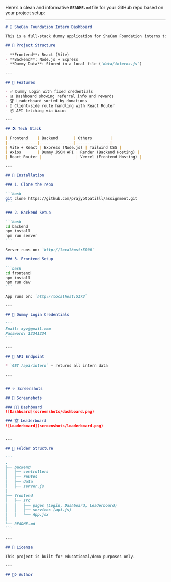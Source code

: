 Here’s a clean and informative **`README.md`** file for your GitHub repo based on your project setup:

---

````md
# 🌟 SheCan Foundation Intern Dashboard

This is a full-stack dummy application for SheCan Foundation interns to track donations, rewards, and rankings via referral codes.

## 🧩 Project Structure

- **Frontend**: React (Vite)
- **Backend**: Node.js + Express
- **Dummy Data**: Stored in a local file (`data/interns.js`)

---

## 🚀 Features

- ✅ Dummy Login with fixed credentials
- 📊 Dashboard showing referral info and rewards
- 🏆 Leaderboard sorted by donations
- 🔐 Client-side route handling with React Router
- 📦 API fetching via Axios

---

## 🛠 Tech Stack

| Frontend    | Backend       | Others        |
|-------------|---------------|---------------|
| Vite + React | Express (Node.js) | Tailwind CSS |
| Axios       | Dummy JSON API | Render (Backend Hosting) |
| React Router |               | Vercel (Frontend Hosting) |

---

## 🔧 Installation

### 1. Clone the repo

```bash
git clone https://github.com/prajyotpatilll/assignment.git
```

### 2. Backend Setup

```bash
cd backend
npm install
npm run server
```

Server runs on: `http://localhost:5000`

### 3. Frontend Setup

```bash
cd frontend
npm install
npm run dev
```

App runs on: `http://localhost:5173`

---

## 🧪 Dummy Login Credentials

```
Email: xyz@gmail.com
Password: 12341234
```

---

## 📡 API Endpoint

* `GET /api/intern` – returns all intern data

---


## ✨ Screenshots

## 📸 Screenshots

### 🧑‍💻 Dashboard
![Dashboard](screenshots/dashboard.png)

### 🏆 Leaderboard
![Leaderboard](screenshots/leaderboard.png)


---

## 📁 Folder Structure

```
.
├── backend
│   ├── controllers
│   ├── routes
│   ├── data
│   ├── server.js
│
├── frontend
│   ├── src
│   │   ├── pages (Login, Dashboard, Leaderboard)
│   │   ├── services (api.js)
│   │   └── App.jsx
│
└── README.md
```

---

## 🤝 License

This project is built for educational/demo purposes only.

---

## 🙋‍♀️ Author

